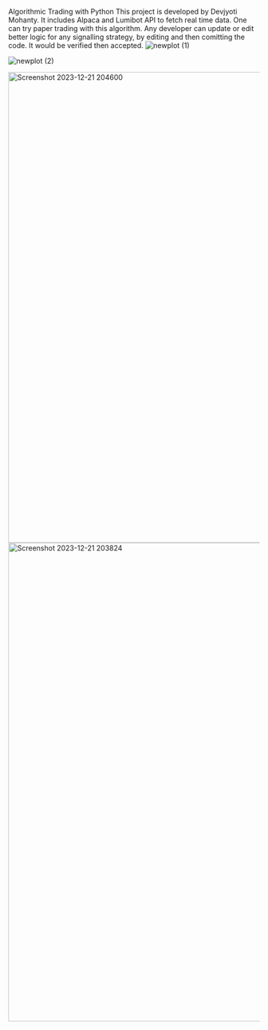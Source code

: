 Algorithmic Trading with Python
This project is developed by Devjyoti Mohanty. It includes Alpaca and Lumibot API to fetch real time data. One can try paper trading with this algorithm. Any developer can update or edit better logic for any signalling strategy, by editing and then comitting the code. It would be verified then accepted.
![newplot (1)](https://github.com/Dev26112001/Algo-Trading-System/assets/68328634/4a07decf-bdcd-41a5-897b-e19b1ba9be0b)

![newplot (2)](https://github.com/Dev26112001/Algo-Trading-System/assets/68328634/b0179638-c7c9-4eb9-bd69-88089f608f30)

<img width="944" alt="Screenshot 2023-12-21 204600" src="https://github.com/Dev26112001/Algo-Trading-System/assets/68328634/43eb3c0c-6fde-430c-b0b8-728eebfce27d">

<img width="960" alt="Screenshot 2023-12-21 203824" src="https://github.com/Dev26112001/Algo-Trading-System/assets/68328634/ea1befd7-e10d-4fd1-9502-bfda4b8bf0da">




